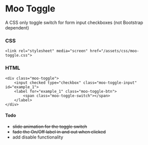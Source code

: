 # Moo Toggle
A CSS only toggle switch for form input checkboxes (not Bootstrap dependent)

### CSS
```<link rel="stylesheet" media="screen" href="/assets/css/moo-toggle.css">```

### HTML
```
<div class="moo-toggle">
	<input checked type="checkbox" class="moo-toggle-input" id="example_1">
	<label for="example_1" class="moo-toggle-btn">
		<span class="moo-toggle-switch"></span>
	</label>
</div>
```
#### Todo
* ~~slide animation for the toggle switch~~
* ~~fade the On/Off label in and out when clicked~~
* add disable functionality
